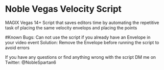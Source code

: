 # Noble Vegas Velocity Script

MAGIX Vegas 14+ Script that saves editors time by automating the repetitive task of placing the same velocity envelops and placing the points

#Known Bugs:
Can not use the script if you already have an Envelope in your video event
Solution: Remove the Envelope before running the script to avoid errors

If you have any questions or find anything wrong with the script DM me on Twitter: @NobleSpartan6


